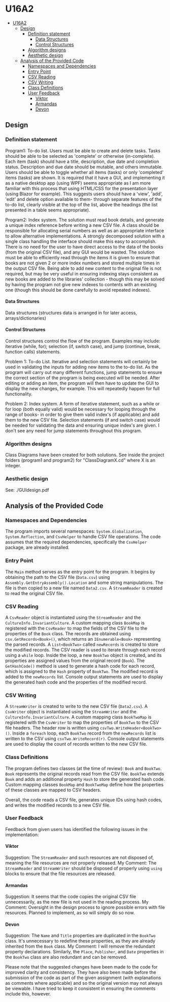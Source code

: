# U16A2

- [U16A2](#u16a2)
  - [Design](#design)
    - [Definition statement](#definition-statement)
      - [Data Structures](#data-structures)
      - [Control Structures](#control-structures)
    - [Algorithm designs](#algorithm-designs)
    - [Aesthetic design](#aesthetic-design)
  - [Analysis of the Provided Code](#analysis-of-the-provided-code)
    - [Namespaces and Dependencies](#namespaces-and-dependencies)
    - [Entry Point](#entry-point)
    - [CSV Reading](#csv-reading)
    - [CSV Writing](#csv-writing)
    - [Class Definitions](#class-definitions)
    - [User Feedback](#user-feedback)
      - [Viktor](#viktor)
      - [Armandas](#armandas)
      - [Devon](#devon)

## Design

### Definition statement

Program1: To-do list. Users must be able to create and delete tasks. Tasks should be able to be selected as 'complete' or otherwise (in-complete). Each item (task) should have a title, description, due date and completion status. Description and due date should be mutable, and others immutable. Users should be able to toggle whether all items (tasks) or only 'completed' items (tasks) are shown. It is required that it have a GUI, and implementing it as a native desktop app (using WPF) seems appropriate as I am more familiar with this process that using HTML/CSS for the presentation layer (using Blazor for example). This suggests users should have a 'view', 'add', 'edit' and delete option available to them- through separate features of the to-do list, clearly visible at the top of the list, above the headings (the list presented in a table seems appropriate).

Program2: Index system. The solution must read book details, and generate a unique index reference before writing a new CSV file. A class should be responsible for allocating serial numbers as well as an appropriate interface to allow alternative implementations. A strongly decomposed solution with a single class handling the interface should make this easy to accomplish. There is no need for the user to have direct access to the data of the books (from the original CSV file), and any GUI would be wasted. The solution must be able to efficiently read through the items it is given to ensure that books are not given 2 or more index numbers and stored multiple times in the output CSV file. Being able to add new content to the original file is not required, but may be very useful in ensuring indexing stays consistent as new books are added to the libraries' collection - though this may be solved by having the program not give new indexes to contents with an existing one (though this should be done carefully to avoid repeated indexes).

#### Data Structures

Data structures (structures data is arranged in for later access, arrays/dictionaries)

#### Control Structures

Control structures control the flow of the program. Examples may include: iterative (while, for); selection (if, switch case), and jump (continue, break, function calls) statements.

Problem 1: To-do List. Iterative and selection statements will certainly be used in validating the inputs for adding new items to the to-do list. As the program will carry out many different functions, jump statements to ensure the correct section of the program is being executed will be needed. After editing or adding an item, the program will then have to update the GUI to display the new changes, for example. This will repeatedly happen for full functionality.

Problem 2: Index system. A form of iterative statement, such as a while or for loop (both equally valid) would be necessary for looping through the range of books- in order to give them valid index's (if applicable) and add them to the new CSV file. Selection statements (if and switch case) would be needed for validating the data and ensuring unique index's are given. I don't see any need for jump statements throughout this program.

### Algorithm designs

Class Diagrams have been created for both solutions. See inside the project folders (program1 and program2) for "ClassDiagramX.cd" where X is an integer.

### Aesthetic design

See: ./GUIdesign.pdf

## Analysis of the Provided Code

### Namespaces and Dependencies

The program imports several namespaces: `System.Globalization`, `System.Reflection`, and `CsvHelper` to handle CSV file operations.
The code assumes that the required dependencies, specifically the `CsvHelper` package, are already installed.

### Entry Point

The `Main` method serves as the entry point for the program.
It begins by obtaining the path to the CSV file (`Data.csv`) using `Assembly.GetEntryAssembly().Location` and some string manipulations. The file is then copied to a new file named `Data2.csv`.
A `StreamReader` is created to read the original CSV file.

### CSV Reading

A `CsvReader` object is instantiated using the `StreamReader` and the `CultureInfo.InvariantCulture`.
A custom mapping class `BookMap` is registered with the `CsvReader` to map the fields of the CSV file to the properties of the `Book` class.
The records are obtained using `csv.GetRecords<Book>()`, which returns an `IEnumerable<Book>` representing the parsed records.
A `List<BookTwo>` called `newRecords` is created to store the modified records.
The CSV reader is used to iterate through each record using a `while` loop.
Inside the loop, a new `BookTwo` object is created, and its properties are assigned values from the original record (`Book`).
The `GetHashCode()` method is used to generate a hash code for each record, which is assigned to the `Hash` property of `BookTwo`.
The modified record is added to the `newRecords` list.
Console output statements are used to display the generated hash code and the properties of the modified record.

### CSV Writing

A `StreamWriter` is created to write to the new CSV file (`Data2.csv`).
A `CsvWriter` object is instantiated using the `StreamWriter` and the `CultureInfo.InvariantCulture`.
A custom mapping class `BookTwoMap` is registered with the `CsvWriter` to map the properties of `BookTwo` to the CSV file headers.
The header row is written using `csvTwo.WriteHeader<BookTwo>()`.
Inside a `foreach` loop, each `BookTwo` record from the `newRecords` list is written to the CSV using `csvTwo.WriteRecord(r)`.
Console output statements are used to display the count of records written to the new CSV file.

### Class Definitions

The program defines two classes (at the time of review): `Book` and `BookTwo`.
`Book` represents the original records read from the CSV file.
`BookTwo` extends `Book` and adds an additional property `Hash` to store the generated hash code.
Custom mapping classes `BookMap` and `BookTwoMap` define how the properties of these classes are mapped to CSV headers.

Overall, the code reads a CSV file, generates unique IDs using hash codes, and writes the modified records to a new CSV file.

### User Feedback

Feedback from given users has identified the following issues in the implementation:

#### Viktor

Suggestion: The `StreamReader` and such resources are not disposed of, meaning the file resources are not properly released.
My Comment: The `StreamReader` and `StreamWriter` should be disposed of properly using `using` blocks to ensure that the file resources are released.

#### Armandas

Suggestion: It seems that the code copies the original CSV file unnecessarily, as the new file is not used in the reading process.
My Comment: Oversight in the design process to ignore possible errors with file resources. Planned to implement, as so will simply do so now.

#### Devon

Suggestion: The `Name` and `Title` properties are duplicated in the `BookTwo` class. It's unnecessary to redefine these properties, as they are already inherited from the `Book` class.
My Comment: I will remove the redundant property declarations. Similarly, the `Place`, `Publisher`, and `Date` properties in the `BookTwo` class are also redundant and can be removed.

Please note that the suggested changes have been made to the code for improved clarity and consistency. They have also been made before the submission of the code as part of the given assignment (with explanations as comments where applicable) and so the original version may not always be viewable. I have tried to keep it consistent in ensuring the comments include this, however.
